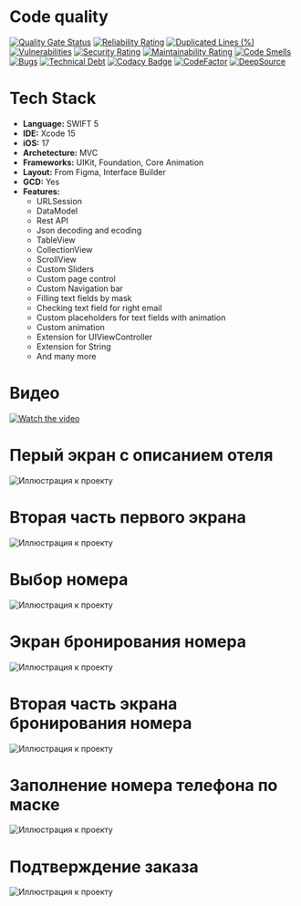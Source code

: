# Code quality
[![Quality Gate Status](https://sonarcloud.io/api/project_badges/measure?project=Quasaryy_BookingHotel&metric=alert_status)](https://sonarcloud.io/summary/new_code?id=Quasaryy_BookingHotel)
[![Reliability Rating](https://sonarcloud.io/api/project_badges/measure?project=Quasaryy_BookingHotel&metric=reliability_rating)](https://sonarcloud.io/summary/new_code?id=Quasaryy_BookingHotel)
[![Duplicated Lines (%)](https://sonarcloud.io/api/project_badges/measure?project=Quasaryy_BookingHotel&metric=duplicated_lines_density)](https://sonarcloud.io/summary/new_code?id=Quasaryy_BookingHotel)
[![Vulnerabilities](https://sonarcloud.io/api/project_badges/measure?project=Quasaryy_BookingHotel&metric=vulnerabilities)](https://sonarcloud.io/summary/new_code?id=Quasaryy_BookingHotel)
[![Security Rating](https://sonarcloud.io/api/project_badges/measure?project=Quasaryy_BookingHotel&metric=security_rating)](https://sonarcloud.io/summary/new_code?id=Quasaryy_BookingHotel)
[![Maintainability Rating](https://sonarcloud.io/api/project_badges/measure?project=Quasaryy_BookingHotel&metric=sqale_rating)](https://sonarcloud.io/summary/new_code?id=Quasaryy_BookingHotel)
[![Code Smells](https://sonarcloud.io/api/project_badges/measure?project=Quasaryy_BookingHotel&metric=code_smells)](https://sonarcloud.io/summary/new_code?id=Quasaryy_BookingHotel)
[![Bugs](https://sonarcloud.io/api/project_badges/measure?project=Quasaryy_BookingHotel&metric=bugs)](https://sonarcloud.io/summary/new_code?id=Quasaryy_BookingHotel)
[![Technical Debt](https://sonarcloud.io/api/project_badges/measure?project=Quasaryy_BookingHotel&metric=sqale_index)](https://sonarcloud.io/summary/new_code?id=Quasaryy_BookingHotel)
[![Codacy Badge](https://app.codacy.com/project/badge/Grade/e07f6ef17f92487984bb2dc6480dc025)](https://app.codacy.com/gh/Quasaryy/BookingHotel/dashboard?utm_source=gh&utm_medium=referral&utm_content=&utm_campaign=Badge_grade)
[![CodeFactor](https://www.codefactor.io/repository/github/quasaryy/bookinghotel/badge)](https://www.codefactor.io/repository/github/quasaryy/bookinghotel)
[![DeepSource](https://app.deepsource.com/gh/Quasaryy/BookingHotel.svg/?label=active+issues&show_trend=false&token=vZXos1aRdXONM7RJJrFfbdYx)](https://app.deepsource.com/gh/Quasaryy/BookingHotel/)

# Tech Stack
- **Language:** SWIFT 5
- **IDE:** Xcode 15
- **iOS:** 17
- **Archetecture:** MVC
- **Frameworks:**  UIKit, Foundation, Core Animation
- **Layout:** From Figma, Interface Builder
- **GCD:** Yes 
- **Features:** 
  - URLSession
  - DataModel
  - Rest API
  - Json decoding and ecoding
  - TableView
  - CollectionView
  - ScrollView
  - Custom Sliders
  - Custom page control
  - Custom Navigation bar
  - Filling text fields by mask
  - Checking text field for right email
  - Custom placeholders for text fields with animation
  - Custom animation
  - Extension for UIViewController
  - Extension for String
  - And many more

# Видео
[![Watch the video](https://img.youtube.com/vi/6dWc197ImyQ/maxresdefault.jpg)](https://youtu.be/6dWc197ImyQ)

# Перый экран с описанием отеля
![Иллюстрация к проекту](https://github.com/Quasaryy/BookingHotel/blob/main/1new.png)

# Вторая часть первого экрана
![Иллюстрация к проекту](https://github.com/Quasaryy/BookingHotel/blob/main/2new.png)

# Выбор номера
![Иллюстрация к проекту](https://github.com/Quasaryy/BookingHotel/blob/main/3new.png)

# Экран бронирования номера
![Иллюстрация к проекту](https://github.com/Quasaryy/BookingHotel/blob/main/4new.png)

# Вторая часть экрана бронирования номера
![Иллюстрация к проекту](https://github.com/Quasaryy/BookingHotel/blob/main/5new.png)

# Заполнение номера телефона по маске
![Иллюстрация к проекту](https://github.com/Quasaryy/BookingHotel/blob/main/6new.png)

# Подтверждение заказа
![Иллюстрация к проекту](https://github.com/Quasaryy/BookingHotel/blob/main/7new.png)

